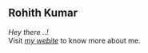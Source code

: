 ## Rohith Kumar

_Hey there ..!_   
Visit _[my webite](https://rohithsh.github.io)_ to know more about me.
